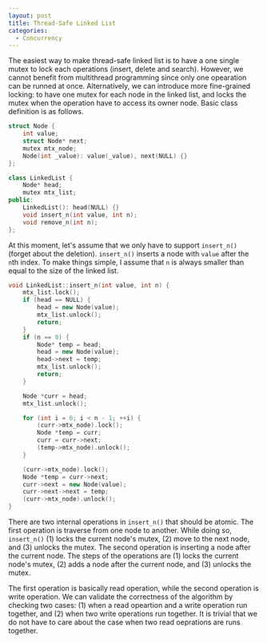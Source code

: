 ```yaml
---
layout: post
title: Thread-Safe Linked List
categories:
  - Concurrency
---
```

The easiest way to make thread-safe linked list is to have a one single mutex to lock each operations (insert, delete and search). However, we cannot benefit from multithread programming since only one opearation can be runned at once. Alternatively, we can introduce more fine-grained locking: to have one mutex for each node in the linked list, and locks the mutex when the operation have to access its owner node. Basic class definition is as follows.

```c++
struct Node {
    int value;
    struct Node* next;
    mutex mtx_node;
    Node(int _value): value(_value), next(NULL) {}
};

class LinkedList {
    Node* head;
    mutex mtx_list;
public:
    LinkedList(): head(NULL) {}
    void insert_n(int value, int n);
    void remove_n(int n);
};
```

At this moment, let's assume that we only have to support `insert_n()` (forget about the deletion). `insert_n()` inserts a node with `value` after the `n`th index. To make things simple, I assume that `n` is always smaller than equal to the size of the linked list.

```c++
void LinkedList::insert_n(int value, int n) {
    mtx_list.lock();
    if (head == NULL) {
        head = new Node(value);
        mtx_list.unlock();
        return;
    }
    if (n == 0) {
        Node* temp = head;
        head = new Node(value);
        head->next = temp;
        mtx_list.unlock();
        return;
    }

    Node *curr = head;
    mtx_list.unlock();

    for (int i = 0; i < n - 1; ++i) {
        (curr->mtx_node).lock();
        Node *temp = curr;
        curr = curr->next;
        (temp->mtx_node).unlock();
    }

    (curr->mtx_node).lock();
    Node *temp = curr->next;
    curr->next = new Node(value);
    curr->next->next = temp;
    (curr->mtx_node).unlock();
}
```
There are two internal operations in `insert_n()` that should be atomic. The first operation is traverse from one node to another. While doing so, `insert_n()` (1) locks the current node's mutex, (2) move to the next node, and (3) unlocks the mutex. The second operation is inserting a node after the current node. The steps of the operations are (1) locks the current node's mutex, (2) adds a node after the current node, and (3) unlocks the mutex.

The first operation is basically read operation, while the second operation is write operation. We can validate the correctness of the algorithm by checking two cases: (1) when a read opeartion and a write operation run together, and (2) when two write operations run together. It is trivial that we do not have to care about the case when two read oeprations are runs together.
